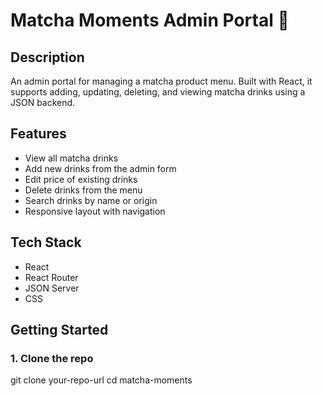 # Matcha Moments Admin Portal 🍵

## Description
An admin portal for managing a matcha product menu. Built with React, it supports adding, updating, deleting, and viewing matcha drinks using a JSON backend.

## Features
- View all matcha drinks
- Add new drinks from the admin form
- Edit price of existing drinks
- Delete drinks from the menu
- Search drinks by name or origin
- Responsive layout with navigation

## Tech Stack
- React
- React Router
- JSON Server
- CSS

## Getting Started

### 1. Clone the repo

git clone your-repo-url
cd matcha-moments
